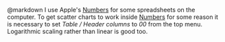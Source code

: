 @markdown
I use Apple's
[Numbers](https://www.apple.com/uk/numbers/) for some spreadsheets on the
computer.  To get scatter charts to work inside [Numbers](https://www.apple.com/uk/numbers/) for some
reason it is necessary to set *Table / Header columns* to *00*
from the top menu. Logarithmic scaling rather than linear is good too.

